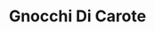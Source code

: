 ---
title: 'Gnocchi Di Carote'
thumbnail: 'https://acnhcdn.com/2.0/CookingIcon/FtrGnocchiCarrotCropped.png'
type: savory
ingredients:
  -
    id: 'flour'
    quantity: 2
    type: 'misc'
  -
    id: 'carrot'
    quantity: 3
    type: 'crop'

layout: '../../layouts/RecipeDetail.astro'
---